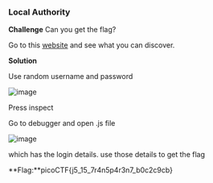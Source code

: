 ### Local Authority

**Challenge**
Can you get the flag? 

Go to this [website](http://saturn.picoctf.net:49386/) and see what you can discover.

**Solution**

Use random username and password

  ![image](https://github.com/Harsha-creates/PicoCTF/assets/68886253/3a688d69-4a72-4d28-8b5a-8f41bd9a79cc)

Press inspect

Go to debugger and open .js file

![image](https://github.com/Harsha-creates/PicoCTF/assets/68886253/65a374a6-36b0-4c94-9f86-63983f6ce0da)

which has the login details. use those details to get the flag

**Flag:**picoCTF{j5_15_7r4n5p4r3n7_b0c2c9cb}
